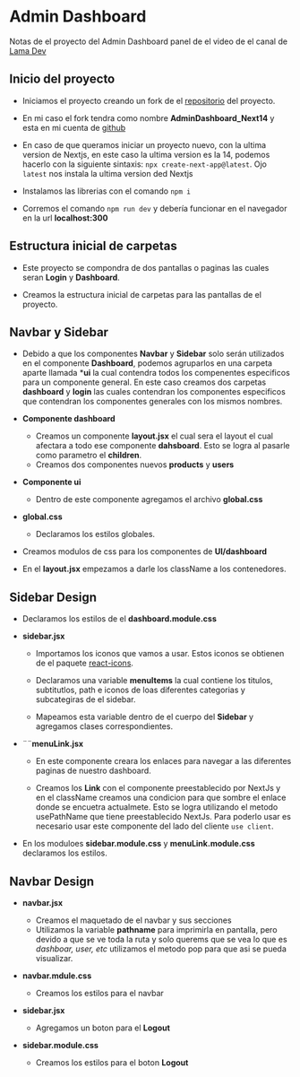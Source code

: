 # Admin Dashboard

Notas de el proyecto del Admin Dashboard panel de el video de el canal de [Lama Dev](https://www.youtube.com/watch?v=cBg6xA5C60s&list=PL86ZeyU83RP_PLIppbtGTza0Y2J1g7fNX&index=6&t=342s)

## Inicio del proyecto

* Iniciamos el proyecto creando un fork de el [repositorio](https://github.com/safak/nextadmin/tree/starter) del proyecto.

* En mi caso el fork tendra como nombre **AdminDashboard_Next14** y esta en mi cuenta de [github](https://github.com/chars32/AdminDashboard_Next14)

* En caso de que queramos iniciar un proyecto nuevo, con la ultima version de Nextjs, en este caso la ultima version es la 14, podemos hacerlo con la siguiente sintaxis:
`npx create-next-app@latest`. Ojo `latest` nos instala la ultima version ded Nextjs

* Instalamos las librerias con el comando `npm i`

* Corremos el comando `npm run dev` y debería funcionar en el navegador en la url **localhost:300**

## Estructura inicial de carpetas

* Este proyecto se compondra de dos pantallas o paginas las cuales seran **Login** y **Dashboard**.

* Creamos la estructura inicial de carpetas para las pantallas de el proyecto.

## Navbar y Sidebar

* Debido a que los componentes **Navbar** y **Sidebar** solo serán utilizados en el componente **Dashboard**, podemos agruparlos en una carpeta aparte llamada ***ui** la cual contendra todos los compenentes especificos para un componente general. En este caso creamos dos carpetas **dashboard** y **login** las cuales contendran los componentes especificos que contendran los componentes generales con los mismos nombres.

* **Componente dashboard**

  * Creamos un componente **layout.jsx** el cual sera el layout el cual afectara a todo ese componente **dahsboard**. Esto se logra al pasarle como parametro el **children**.
  * Creamos dos componentes nuevos **products** y **users**

* **Componente ui**

  * Dentro de este componente agregamos el archivo **global.css**

* **global.css**
  
  * Declaramos los estilos globales.

* Creamos modulos de css para los componentes de **UI/dashboard**

* En el **layout.jsx** empezamos a darle los className a los contenedores.

## Sidebar Design

* Declaramos los estilos de el **dashboard.module.css**

* **sidebar.jsx**

  * Importamos los iconos que vamos a usar. Estos iconos se obtienen de el paquete [react-icons](https://react-icons.github.io/react-icons/icons/md/).

  * Declaramos una variable **menuItems** la cual contiene los titulos, subtitutlos, path e iconos de loas diferentes categorias y subcategiras de el sidebar.

  * Mapeamos esta variable dentro de el cuerpo del **Sidebar** y agregamos clases correspondientes.

* ¨¨**menuLink.jsx**

  * En este componente creara los enlaces para navegar a las diferentes paginas de nuestro dashboard.
  
  * Creamos los **Link** con el componente preestablecido por NextJs y en el className creamos una condicion para que sombre el enlace donde se encuetra actualmete. Esto se logra utilizando el metodo usePathName que tiene preestablecido NextJs. Para poderlo usar es necesario usar este componente del lado del cliente `use client`.

* En los moduloes **sidebar.module.css** y **menuLink.module.css** declaramos los estilos.

## Navbar Design

* **navbar.jsx**
  * Creamos el maquetado de el navbar y sus secciones
  * Utilizamos la variable **pathname** para imprimirla en pantalla, pero devido a que se ve toda la ruta y solo querems que se vea lo que es _dashboar, user, etc_ utilizamos el metodo pop para que asi se pueda visualizar.

* **navbar.mdule.css**
  * Creamos los estilos para el navbar

* **sidebar.jsx**
  * Agregamos un boton para el **Logout**

* **sidebar.module.css**
  * Creamos los estilos para el boton **Logout**